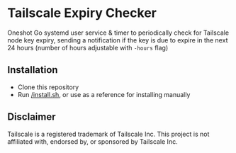 # Tailscale Expiry Checker
Oneshot Go systemd user service & timer to periodically check for Tailscale node key expiry, sending a notification if the key is due to expire in the next 24 hours (number of hours adjustable with `-hours` flag)

## Installation
* Clone this repository
* Run [/install.sh](install.sh), or use as a reference for installing manually

## Disclaimer
Tailscale is a registered trademark of Tailscale Inc. This project is not affiliated with, endorsed by, or sponsored by Tailscale Inc.